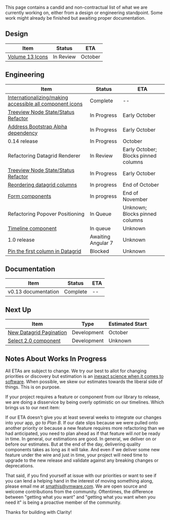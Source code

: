 This page contains a candid and non-contractual list of what we are currently working on,
either from a design or engineering standpoint. Some work might already be finished
but awaiting proper documentation.

## Design
Item|Status|ETA
----|----|----
[Volume 13 Icons](https://github.com/vmware/clarity/issues/2504)|In Review|October

## Engineering
Item|Status|ETA
----|----|----
[Internationalizing/making accessible all component icons](https://github.com/vmware/clarity/issues/2609)|Complete|--
[Treeview Node State/Status Refactor](https://github.com/vmware/clarity/issues/1400)|In Progress|Early October
[Address Bootstrap Alpha dependency](https://github.com/vmware/clarity/issues/2686)|In Progress|Early October
0.14 release|In Progress|October
Refactoring Datagrid Renderer|In Review|Early October; Blocks pinned columns
[Treeview Node State/Status Refactor](https://github.com/vmware/clarity/issues/1400)|In Progress|Early October
[Reordering datagrid columns](https://github.com/vmware/clarity/issues/1771)|In progress|End of October
[Form components](https://github.com/vmware/clarity/issues/1878)|In progress|End of November
Refactoring Popover Positioning|In Queue|Unknown; Blocks pinned columns
[Timeline component](https://github.com/vmware/clarity/issues/1633)|In queue|Unknown
1.0 release|Awaiting Angular 7|Unknown
[Pin the first column in Datagrid](https://github.com/vmware/clarity/issues/1586)|Blocked|Unknown

## Documentation
Item|Status|ETA
----|----|----
v0.13 documentation|Complete|--

## Next Up
Item|Type|Estimated Start
----|----|----
[New Datagrid Pagination](https://github.com/vmware/clarity/issues/2361)|Development|October
[Select 2.0 component](https://github.com/vmware/clarity/issues/248)|Development|Unknown


## Notes About Works In Progress

All ETAs are subject to change. We try our best to allot for changing priorities or discovery but estimation is an [inexact science when it comes to software](https://techcrunch.com/2016/04/30/estimate-thrice-develop-once/). When possible, we skew our estimates towards the liberal side of things. This is on purpose.

If your project requires a feature or component from our library to release, we are doing a disservice by being overly optimistic on our timelines. Which brings us to our next item:

If our ETA doesn't give you at least several weeks to integrate our changes into your app, _go to Plan B_. If our date slips because we were pulled onto another priority or because a new feature requires more refactoring than we had anticipated, you need to plan ahead as if that feature will _not_ be ready in time. In general, our estimations are good. In general, we deliver on or before our estimates. But at the end of the day, delivering quality components takes as long as it will take. And even if we deliver some new feature under the wire and just in time, your project will need time to upgrade to the new release and validate against any breaking changes or deprecations.

That said, if you find yourself at issue with our priorities or want to see if you can lend a helping hand in the interest of moving something along, please email me at [smathis@vmware.com](mailto:smathis@vmware.coml). We are open source and welcome contributions from the community. Oftentimes, the difference between "getting what you want" and "getting what you want when you need it" is being a proactive member of the community.

Thanks for building with Clarity!
